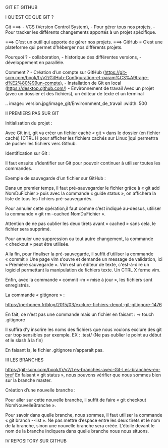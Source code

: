﻿GIT ET GITHUB

I QU’EST CE QUE GIT ?

Git ===>	- VCS (Version Control System),
		- Pour gérer tous nos projets,
		- Pour tracker les différents changements apportés à un projet spécifique.

===> C’est un outil qui apporte de gérer nos projets.
===> GitHub = C’est une plateforme qui permet d’héberger nos différents projets.

Pourquoi ?
		- collaboration,
		- historique des différentes versions,
		- développement en parallèle.

Comment ?
		- Création d’un compte sur GitHub
(https://git-scm.com/book/fr/v2/GitHub-Configuration-et-param%C3%A9trage-d%E2%80%99un-compte),
		- Installation de Git en local (https://desktop.github.com/)
		- Environnement de travail
Avec un projet (avec un dossier et des fichiers), un éditeur de texte et un terminal

.. image:: version.jpg/image_git/Environnment_de_travail
	:width: 500

II PREMIERS PAS SUR GIT

Initialisation du projet :

Avec Git init, git va créer un fichier caché « git » dans le dossier (en fichier caché) [CTRL H pour afficher les fichiers cachés sur Linux ]qui permettra de pusher les fichiers vers Github.








Identification sur Git :

Il faut ensuite s’identifier sur Git pour pouvoir continuer à utiliser toutes les commandes.




Exemple de sauvegarde d’un fichier sur GitHub :

Dans un premier temps, il faut pré-sauvegarder le fichier grâce à « git add NomDuFichier » puis avec la commande « guide status », on affichera la liste de tous les fichiers pré-sauvegardés.











Pour annuler cette opération,il faut comme c’est indiqué au-dessus, utiliser la commande 
« git rm –cached NomDuFichier ».

Attention de ne pas oublier les deux tirets avant « cached » sans cela, le fichier sera supprimé.














Pour annuler une suppression ou tout autre changement, la commande « checkout » peut être utilisée.

A la fin, pour finaliser la pré-sauvegarde, il suffit d’utiliser la commande « commit »
Une page vim s’ouvre et demande un message de validation, ici « Première sauvegarde ».
Vim est un éditeur de texte, c'est-à-dire un logiciel permettant la manipulation de fichiers texte.
Un CTRL X ferme vim.











Enfin, avec la commande « commit -m « mise à jour », les fichiers sont enregistrés.

La commande « gitignore » :

https://perhonen.fr/blog/2015/03/exclure-fichiers-depot-git-gitignore-1476

En fait, ce n’est pas une commande mais un fichier en faisant : 
⇒ touch .gitignore

Il suffira d’y inscrire les noms des fichiers que nous voulons exclure des git car trop sensibles par exemple.
EX : .test/ (Ne pas oublier le point au début et le slash à la fin)









En faisant ls, le fichier .gitignore n’apparaît pas.











III LES BRANCHES

https://git-scm.com/book/fr/v2/Les-branches-avec-Git-Les-branches-en-bref
En faisant « git status », nous pouvons vérifier que nous sommes bien sur la branche master.



Création d’une nouvelle branche :




Pour aller sur cette nouvelle branche, il suffit de faire « git checkout NomNouvelleBranche ».









Pour savoir dans quelle branche, nous sommes, il faut utiliser la commande « git branch --list ».
Ne pas mettre d’espace entre les deux tirets et le nom de la branche, sinon une nouvelle branche sera créée.
L’étoile devant le nom de la branche indiquera dans quelle branche nous nous situons.















IV REPOSITORY SUR GITHUB














































































































































